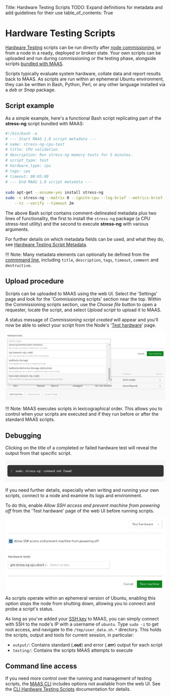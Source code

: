 Title: Hardware Testing Scripts
TODO: Expand definitions for metadata and add guidelines for their use
table_of_contents: True

# Hardware Testing Scripts

[Hardware Testing][hardware-testing] scripts can be run directly after [node
commissioning][commission-nodes], or from a node in a ready, deployed or broken
state. Your own scripts can be uploaded and run during commissioning or the
testing phase, alongside scripts [bundled with MAAS][bundled-scripts].

Scripts typically evaluate system hardware, collate data and report results
back to MAAS. As scripts are run within an ephemeral Ubuntu environment, they
can be written in Bash, Python, Perl, or any other language installed via a
*deb* or *Snap* package.

## Script example 

As a simple example, here's a functional Bash script replicating part of the
**stress-ng** script bundled with MAAS:

```bash
#!/bin/bash -e
# --- Start MAAS 1.0 script metadata ---
# name: stress-ng-cpu-test
# title: CPU validation
# description: Run stress-ng memory tests for 5 minutes.
# script_type: test
# hardware_type: cpu
# tags: cpu
# timeout: 00:05:00
# --- End MAAS 1.0 script metadata ---

sudo apt-get --assume-yes install stress-ng
sudo -n stress-ng --matrix 0 --ignite-cpu --log-brief --metrics-brief --times \
    --tz --verify --timeout 2m
```

The above Bash script contains comment-delineated metadata plus two lines of
functionality, the first to install the `stress-ng` package (a CPU stress-test
utility) and the second to execute **stress-ng** with various arguments.

For further details on which metadata fields can be used, and what they do, see
[Hardware Testing Script Metadata][maas-scripts-fields].

!!! Note: 
    Many metadata elements can optionally be defined from the 
    [commmand line][maas-scripts-cli], including `title`, `description`, `tags`,
    `timeout`, `comment` and `destructive`.

## Upload procedure

Scripts can be uploaded to MAAS using the web UI. Select the 'Settings' page and
look for the 'Commissioning scripts' section near the top. Within the
Commissioning scripts section, use the *Choose file* button to open a
requester, locate the script, and select *Upload script* to upload it to MAAS. 

A status message of *Commissioning script created* will appear and you'll now
be able to select your script from the Node's '[Test hardware][hardware-testing]' page. 

![select custom script][nodes-hw-scripts__2.2_select]

!!! Note: 
    MAAS executes scripts in lexicographical order. This allows you to control
    when your scripts are executed and if they run before or after the standard
    MAAS scripts.

## Debugging

Clicking on the title of a completed or failed hardware test will reveal the
output from that specific script.

![failed script output][nodes-hw-scripts__2.2_fail]

If you need further details, especially when writing and running your own
scripts, connect to a node and examine its logs and environment.

To do this, enable *Allow SSH access and prevent machine from powering off*
from the 'Test hardware' page of the web UI before running scripts.

![enable SSH within Test Hardware][nodes-hw-scripts__2.2_ssh]

As scripts operate within an ephemeral version of Ubuntu, enabling this option
stops the node from shutting down, allowing you to connect and probe a script's
status. 

As long as you've added your [SSH key][ssh-keys] to MAAS, you can simply
connect with SSH to the node's IP with a username of `ubuntu`. Type `sudo -i`
to get root access, and navigate to the `/tmp/user_data.sh.*` directory. This
holds the scripts, output and tools for current session, in particular:

- `output/`: Contains standard (**.out**) and error (**.err**) output for each script
- `testing/`: Contains the scripts MAAS attempts to execute

## Command line access

If you need more control over the running and management of testing scripts,
the [MAAS CLI][maas-cli] includes options not available from the web UI. See
the [CLI Hardware Testing Scripts][maas-scripts-cli] documentation for details.

<!-- LINKS -->
[commission-nodes]: nodes-commission.md
[hardware-testing]: nodes-hw-testing.md
[bundled-scripts]: nodes-hw-testing.md#included-scripts
[maas-cli]: manage-cli.md
[ssh-keys]: manage-account.md#ssh-keys
[maas-scripts-cli]: nodes-hw-scripts-cli.md
[maas-scripts-fields]: nodes-hw-scripts-fields.md

<!-- IMAGES -->
[nodes-hw-scripts__2.2_select]: ../media/nodes-hw-scripts__2.2_select.png
[nodes-hw-scripts__2.2_fail]: ../media/nodes-hw-scripts__2.2_fail.png
[nodes-hw-scripts__2.2_ssh]: ../media/nodes-hw-scripts__2.2_ssh.png

